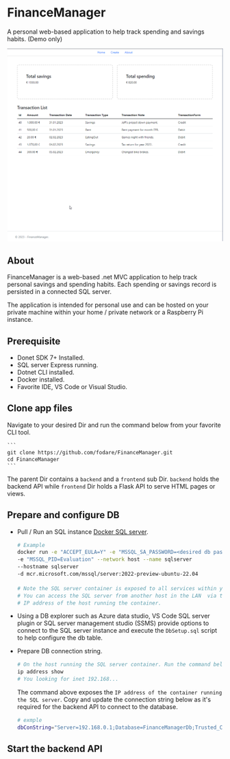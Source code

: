 # FinanceManager

A personal web-based application to help track spending and savings habits. (Demo only)

<img src="https://raw.githubusercontent.com/fodare/media/main/FinanceManager/Home.png" alt="App homepage" title="App homepage">

## About

FinanceManager is a web-based .net MVC application to help track personal savings and spending habits. Each spending or savings record is persisted in a connected SQL server.

The application is intended for personal use and can be hosted on your private machine within your home / private network or a Raspberry Pi instance.

## Prerequisite

- Donet SDK 7+ Installed.
- SQL server Express running.
- Dotnet CLI installed.
- Docker installed.
- Favorite IDE, VS Code or Visual Studio.

## Clone app files

Navigate to your desired Dir and run the command below from your favorite CLI tool.

    ```
    git clone https://github.com/fodare/FinanceManager.git
    cd FinanceManager
    ```
The parent Dir contains a `backend` and a `frontend` sub Dir. `backend` holds the backend API while `frontend` Dir holds a Flask API to serve HTML pages or views.

## Prepare and configure DB

- Pull / Run an SQL instance [Docker SQL server](<https://hub.docker.com/_/microsoft-mssql-server>).

    ```bash
    # Example
    docker run -e "ACCEPT_EULA=Y" -e "MSSQL_SA_PASSWORD=<desired db password>"
    -e "MSSQL_PID=Evaluation" --network host --name sqlserver 
    --hostname sqlserver 
    -d mcr.microsoft.com/mssql/server:2022-preview-ubuntu-22.04

    # Note the SQL server container is exposed to all services within your LAN.
    # You can access the SQL server from another host in the LAN  via the -
    # IP address of the host running the container.
    ```

- Using a DB explorer such as Azure data studio, VS Code SQL server plugin or SQL server management studio (SSMS) provide options to connect to the SQL server instance and execute the `DbSetup.sql` script to help configure the db table.

- Prepare DB connection string.

    ```bash
    # On the host running the SQL server container. Run the command below.
    ip address show
    # You looking for inet 192.168...
    ```

    The command above exposes the `IP address of the container running the SQL server`. Copy and update the connection string below as it's required for the backend API to connect to the database.

    ```bash
    # exmple 
   dbConString="Server=192.168.0.1;Database=FinanceManagerDb;Trusted_Connection=false;TrustServerCertificate=True;User Id=<db username>;Password=<db password>;"
    ```

## Start the backend API
